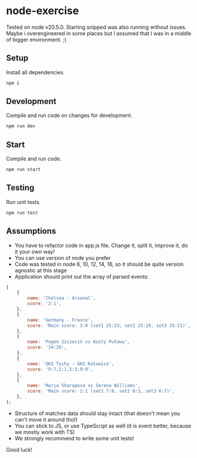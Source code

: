 # node-exercise

Tested on node v20.5.0. Starting snipped was also running without issues.
Maybe i overengineered in some places but I assumed that I was in a middle of bigger environment. ;)

## Setup

Install all dependencies.

```bash
npm i
```

## Development

Compile and run code on changes for development.

```bash
npm run dev
```

## Start

Compile and run code.

```bash
npm run start
```

## Testing

Run unit tests.

```bash
npm run test
```

## Assumptions

-   You have to refactor code in app.js file. Change it, split it, improve it, do it your own way!
-   You can use version of node you prefer
-   Code was tested in node 6, 10, 12, 14, 16, so it should be quite version agnostic at this stage
-   Application should print out the array of parsed events:

```js
[
    {
        name: 'Chelsea - Arsenal',
        score: '2:1',
    },
    {
        name: 'Germany - France',
        score: 'Main score: 3:0 (set1 25:23, set2 25:19, set3 25:21)',
    },
    {
        name: 'Pogoń Szczeciń vs Azoty Puławy',
        score: '34:26',
    },
    {
        name: 'GKS Tychy - GKS Katowice',
        score: '9:7,2:1,5:3,9:9',
    },
    {
        name: 'Maria Sharapova vs Serena Williams',
        score: 'Main score: 2:1 (set1 7:6, set2 6:3, set3 6:7)',
    },
];
```

-   Structure of matches data should stay intact (that doesn't mean you can't move it around tho!)
-   You can stick to JS, or use TypeScript as well (it is event better, because we mostly work with TS)
-   We strongly recommend to write some unit tests!

Good luck!
